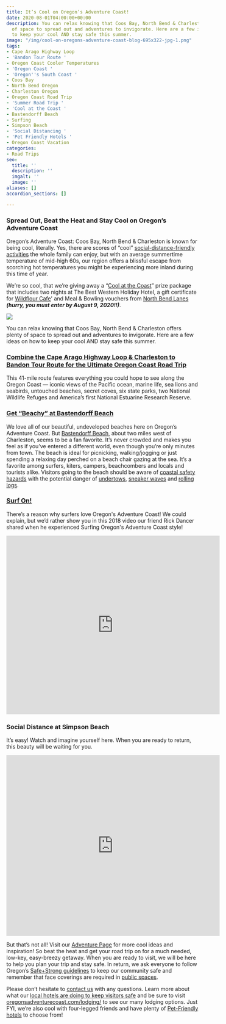 ```yaml
---
title: It’s Cool on Oregon’s Adventure Coast!
date: 2020-08-01T04:00:00+00:00
description: You can relax knowing that Coos Bay, North Bend & Charleston offers plenty
  of space to spread out and adventures to invigorate. Here are a few ideas on how
  to keep your cool AND stay safe this summer.
image: "/img/cool-on-oregons-adventure-coast-blog-695x322-jpg-1.png"
tags:
- Cape Arago Highway Loop
- 'Bandon Tour Route '
- Oregon Coast Cooler Temperatures
- 'Oregon Coast '
- 'Oregon''s South Coast '
- Coos Bay
- North Bend Oregon
- Charleston Oregon
- Oregon Coast Road Trip
- 'Summer Road Trip '
- 'Cool at the Coast '
- Bastendorff Beach
- Surfing
- Simpson Beach
- 'Social Distancing '
- 'Pet Friendly Hotels '
- Oregon Coast Vacation
categories:
- Road Trips
seo:
  title: ''
  description: ''
  imgalt: ''
  image: ''
aliases: []
accordion_sections: []

---
```

### Spread Out, Beat the Heat and Stay Cool on Oregon’s Adventure Coast

Oregon’s Adventure Coast: Coos Bay, North Bend & Charleston is known for being cool, literally. Yes, there are scores of “cool” [social-distance-friendly activities](https://www.oregonsadventurecoast.com/blog/five-fun-ways-to-social-distance-on-oregon-s-adventure-coast/) the whole family can enjoy, but with an average summertime temperature of mid-high 60s, our region offers a blissful escape from scorching hot temperatures you might be experiencing more inland during this time of year.

We’re so cool, that we’re giving away a “[Cool at the Coast](https://www.kezi.com/content/contests/571605781.html#//)” prize package that includes two nights at The Best Western Holiday Hotel, a gift certificate for [Wildflour Cafe](https://www.wildflour-catering.com/)' and Meal & Bowling vouchers from [North Bend Lanes ](https://northbendlanes.com/)**_(hurry, you must enter by August 9, 2020!!)_**.

![](/img/coos-bay-north-bend-coast-cool-at-the-coast-summer-2020-rev-2.jpg)

You can relax knowing that Coos Bay, North Bend & Charleston offers plenty of space to spread out and adventures to invigorate. Here are a few ideas on how to keep your cool AND stay safe this summer.

### [Combine the Cape Arago Highway Loop & Charleston to Bandon Tour Route for the Ultimate Oregon Coast Road Trip](https://www.oregonsadventurecoast.com/blog/featured-road-trip-cape-arago-highway-charleston-to-bandon-tour-route/)

This 41-mile route features everything you could hope to see along the Oregon Coast — iconic views of the Pacific ocean, marine life, sea lions and seabirds, untouched beaches, secret coves, six state parks, two National Wildlife Refuges and America’s first National Estuarine Research Reserve.

### [Get “Beachy” at Bastendorff Beach](https://www.oregonsadventurecoast.com/blog/2017-08-29-spotlight-on-bastendorff-beach/)

We love all of our beautiful, undeveloped beaches here on Oregon’s Adventure Coast. But [Bastendorff Beach](http://www.co.coos.or.us/Departments/CoosCountyParks/Bastendorff.aspx), about two miles west of Charleston, seems to be a fan favorite. It’s never crowded and makes you feel as if you’ve entered a different world, even though you’re only minutes from town. The beach is ideal for picnicking, walking/jogging or just spending a relaxing day perched on a beach chair gazing at the sea. It’s a favorite among surfers, kiters, campers, beachcombers and locals and tourists alike. Visitors going to the beach should be aware of [coastal safety hazards](http://www.oregon.gov/OPRD/PARKS/beach_tips.shtml) with the potential danger of [undertows](http://en.wikipedia.org/wiki/Undertow_(wave_action)), [sneaker waves](http://en.wikipedia.org/wiki/Sneaker_wave) and [rolling logs](http://www.co.coos.or.us/Portals/0/Parks/BriefParkRules.pdf).

### [Surf On!](https://www.oregonsadventurecoast.com/water-recreation/)

There’s a reason why surfers love Oregon's Adventure Coast! We could explain, but we’d rather show you in this 2018 video our friend Rick Dancer shared when he experienced Surfing Oregon's Adventure Coast style!
<iframe src="https://www.facebook.com/plugins/video.php?href=https%3A%2F%2Fwww.facebook.com%2FThatOregonLife%2Fvideos%2F1772772586154501%2F&show_text=1&width=560" width="560" height="468" style="border:none;overflow:hidden" scrolling="no" frameborder="0" allowTransparency="true" allow="encrypted-media" allowFullScreen="true"></iframe>

### Social Distance at Simpson Beach

It’s easy! Watch and imagine yourself here. When you are ready to return, this beauty will be waiting for you.
<iframe src="https://www.facebook.com/plugins/video.php?href=https%3A%2F%2Fwww.facebook.com%2FOregonsAdventureCoast%2Fvideos%2F501046370589317%2F&show_text=1&width=560" width="560" height="474" style="border:none;overflow:hidden" scrolling="no" frameborder="0" allowTransparency="true" allow="encrypted-media" allowFullScreen="true"></iframe>

But that’s not all! Visit our [Adventure Page](https://www.oregonsadventurecoast.com/adventures/) for more cool ideas and inspiration! So beat the heat and get your road trip on for a much needed, low-key, easy-breezy getaway. When you are ready to visit, we will be here to help you plan your trip and stay safe. In return, we ask everyone to follow Oregon’s [Safe+Strong guidelines](https://govstatus.egov.com/reopening-oregon) to keep our community safe and remember that face coverings are required in [public spaces](https://sharedsystems.dhsoha.state.or.us/DHSForms/Served/le2288K.pdf).

Please don’t hesitate to [contact us](https://www.oregonsadventurecoast.com/contact/) with any questions. Learn more about what our [local hotels are doing to keep visitors safe](https://www.oregonsadventurecoast.com/blog/how-hotels-on-oregon-s-adventure-coast-are-keeping-guests-safe/) and be sure to visit [oregonsadventurecoast.com/lodging/](https://www.oregonsadventurecoast.com/lodging/) to see our many lodging options. Just FYI, we’re also cool with four-legged friends and have plenty of [Pet-Friendly hotels](https://www.oregonsadventurecoast.com/blog/dog-friendly-hotels-on-oregon-s-adventure-coast/) to choose from!